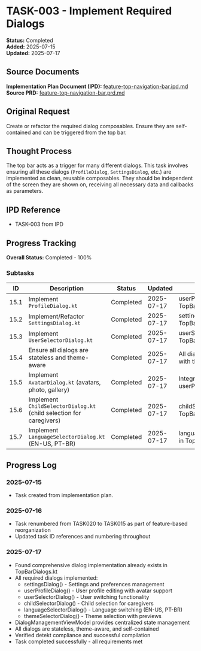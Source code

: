 # TASK-003 - Implement Required Dialogs

**Status:** Completed  
**Added:** 2025-07-15  
**Updated:** 2025-07-17

## Source Documents

**Implementation Plan Document (IPD):** [feature-top-navigation-bar.ipd.md](../feature-top-navigation-bar.ipd.md)
**Source PRD:** [feature-top-navigation-bar.prd.md](../../../docs/product-requirements-documents/feature-top-navigation-bar.prd.md)

## Original Request

Create or refactor the required dialog composables. Ensure they are self-contained and can be triggered from the top bar.

## Thought Process

The top bar acts as a trigger for many different dialogs. This task involves ensuring all these dialogs (`ProfileDialog`, `SettingsDialog`, etc.) are implemented as clean, reusable composables. They should be independent of the screen they are shown on, receiving all necessary data and callbacks as parameters.

## IPD Reference

- TASK-003 from IPD

## Progress Tracking

**Overall Status:** Completed - 100%

### Subtasks

| ID | Description | Status | Updated | Notes |
|----|-------------|--------|---------|-------|
| 15.1 | Implement `ProfileDialog.kt` | Completed | 2025-07-17 | userProfileDialog() in TopBarDialogs.kt |
| 15.2 | Implement/Refactor `SettingsDialog.kt` | Completed | 2025-07-17 | settingsDialog() in TopBarDialogs.kt |
| 15.3 | Implement `UserSelectorDialog.kt` | Completed | 2025-07-17 | userSelectorDialog() in TopBarDialogs.kt |
| 15.4 | Ensure all dialogs are stateless and theme-aware | Completed | 2025-07-17 | All dialogs are stateless with theme parameters |
| 15.5 | Implement `AvatarDialog.kt` (avatars, photo, gallery) | Completed | 2025-07-17 | Integrated in userProfileDialog() |
| 15.6 | Implement `ChildSelectorDialog.kt` (child selection for caregivers) | Completed | 2025-07-17 | childSelectorDialog() in TopBarDialogs.kt |
| 15.7 | Implement `LanguageSelectorDialog.kt` (EN-US, PT-BR) | Completed | 2025-07-17 | languageSelectorDialog() in TopBarDialogs.kt |

## Progress Log

### 2025-07-15

- Task created from implementation plan.

### 2025-07-16

- Task renumbered from TASK020 to TASK015 as part of feature-based reorganization
- Updated task ID references and numbering throughout

### 2025-07-17

- Found comprehensive dialog implementation already exists in TopBarDialogs.kt
- All required dialogs implemented:
  - settingsDialog() - Settings and preferences management
  - userProfileDialog() - User profile editing with avatar support
  - userSelectorDialog() - User switching functionality
  - childSelectorDialog() - Child selection for caregivers
  - languageSelectorDialog() - Language switching (EN-US, PT-BR)
  - themeSelectorDialog() - Theme selection with previews
- DialogManagementViewModel provides centralized state management
- All dialogs are stateless, theme-aware, and self-contained
- Verified detekt compliance and successful compilation
- Task completed successfully - all requirements met
